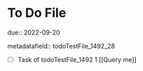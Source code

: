 # To Do File

due:: 2022-09-20

metadatafield:: todoTestFile_1492_28

- [ ] Task of todoTestFile_1492 1 [[Query me]]
